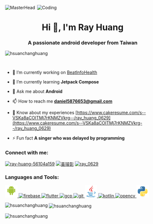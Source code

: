 ![MasterHead](https://1.bp.blogspot.com/-7A4WynwLsMw/XbBpCXG8fHI/AAAAAAAAMt4/uOa1bpLskYgrwGbllhSu2SDj_Mig8SXJQCLcBGAsYHQ/s1600/2000_600px.gif)
<img align="right" alt="Coding" width="400" src="https://gifdb.com/images/high/animated-man-computer-coding-nae6mec378lsg1i3.gif">
<h1 align="center">Hi 👋, I'm Ray Huang</h1>
<h3 align="center">A passionate android developer from Taiwan</h3>

<p align="left"> <img src="https://komarev.com/ghpvc/?username=hsuanchanghuang&label=Profile%20views&color=0e75b6&style=flat" alt="hsuanchanghuang" /> </p>

<p align="left"> <a href="https://twitter.com/" target="blank"><img src="https://img.shields.io/twitter/follow/?logo=twitter&style=for-the-badge" alt="" /></a> </p>

- 🔭 I’m currently working on [BeatInfoHealth](https://play.google.com/store/apps/details?id=com.singularwings.beatinfohealth)

- 🌱 I’m currently learning **Jetpack Compose**

- 💬 Ask me about **Android**

- 📫 How to reach me **daniel5876653@gmail.com**

- 📄 Know about my experiences [https://www.cakeresume.com/s--VSKa8aCOITMj7rKNMZVkrg--/ray_huang_0629](https://www.cakeresume.com/s--VSKa8aCOITMj7rKNMZVkrg--/ray_huang_0629)

- ⚡ Fun fact **A singer who was delayed by programming**

<h3 align="left">Connect with me:</h3>
<p align="left">
<a href="https://linkedin.com/in/ray-huang-56104a159" target="blank"><img align="center" src="https://raw.githubusercontent.com/rahuldkjain/github-profile-readme-generator/master/src/images/icons/Social/linked-in-alt.svg" alt="ray-huang-56104a159" height="30" width="40" /></a>
<a href="https://fb.com/黃璿彰" target="blank"><img align="center" src="https://raw.githubusercontent.com/rahuldkjain/github-profile-readme-generator/master/src/images/icons/Social/facebook.svg" alt="黃璿彰" height="30" width="40" /></a>
<a href="https://instagram.com/ray_0629" target="blank"><img align="center" src="https://raw.githubusercontent.com/rahuldkjain/github-profile-readme-generator/master/src/images/icons/Social/instagram.svg" alt="ray_0629" height="30" width="40" /></a>
</p>

<h3 align="left">Languages and Tools:</h3>
<p align="left"> <a href="https://developer.android.com" target="_blank" rel="noreferrer"> <img src="https://raw.githubusercontent.com/devicons/devicon/master/icons/android/android-original-wordmark.svg" alt="android" width="40" height="40"/> </a> <a href="https://firebase.google.com/" target="_blank" rel="noreferrer"> <img src="https://www.vectorlogo.zone/logos/firebase/firebase-icon.svg" alt="firebase" width="40" height="40"/> </a> <a href="https://flutter.dev" target="_blank" rel="noreferrer"> <img src="https://www.vectorlogo.zone/logos/flutterio/flutterio-icon.svg" alt="flutter" width="40" height="40"/> </a> <a href="https://cloud.google.com" target="_blank" rel="noreferrer"> <img src="https://www.vectorlogo.zone/logos/google_cloud/google_cloud-icon.svg" alt="gcp" width="40" height="40"/> </a> <a href="https://git-scm.com/" target="_blank" rel="noreferrer"> <img src="https://www.vectorlogo.zone/logos/git-scm/git-scm-icon.svg" alt="git" width="40" height="40"/> </a> <a href="https://www.java.com" target="_blank" rel="noreferrer"> <img src="https://raw.githubusercontent.com/devicons/devicon/master/icons/java/java-original.svg" alt="java" width="40" height="40"/> </a> <a href="https://kotlinlang.org" target="_blank" rel="noreferrer"> <img src="https://www.vectorlogo.zone/logos/kotlinlang/kotlinlang-icon.svg" alt="kotlin" width="40" height="40"/> </a> <a href="https://opencv.org/" target="_blank" rel="noreferrer"> <img src="https://www.vectorlogo.zone/logos/opencv/opencv-icon.svg" alt="opencv" width="40" height="40"/> </a> <a href="https://www.python.org" target="_blank" rel="noreferrer"> <img src="https://raw.githubusercontent.com/devicons/devicon/master/icons/python/python-original.svg" alt="python" width="40" height="40"/> </a> </p>

<p><img align="left" src="https://github-readme-stats.vercel.app/api/top-langs?username=hsuanchanghuang&show_icons=true&locale=en&layout=compact" alt="hsuanchanghuang" /></p>

<p>&nbsp;<img align="center" src="https://github-readme-stats.vercel.app/api?username=hsuanchanghuang&show_icons=true&locale=en" alt="hsuanchanghuang" /></p>

<p><img align="center" src="https://github-readme-streak-stats.herokuapp.com/?user=hsuanchanghuang&" alt="hsuanchanghuang" /></p>
